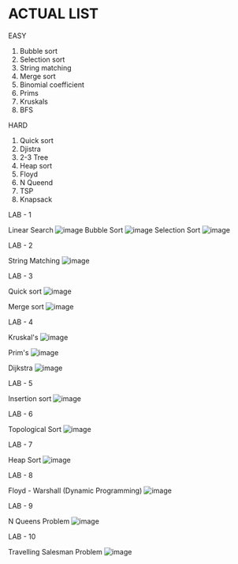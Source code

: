 # ACTUAL LIST

EASY


1. Bubble sort
2. Selection sort
3. String matching
4. Merge sort
5. Binomial coefficient
6. Prims
7. Kruskals
8. BFS


HARD


1. Quick sort
2. Djistra
3. 2-3 Tree
4. Heap sort
5. Floyd
6. N Queend
7. TSP
8. Knapsack






LAB - 1

Linear Search
![image](https://github.com/user-attachments/assets/d7ff6c7b-9ab1-44e5-9159-a6107da25e26)
Bubble Sort
![image](https://github.com/user-attachments/assets/a9838403-ff0e-4930-a35b-6e7e36dc5841)
Selection Sort
![image](https://github.com/user-attachments/assets/c3446c01-e037-4220-bb93-a26ef289a7b2)

LAB - 2

String Matching
![image](https://github.com/user-attachments/assets/17708fc4-f13c-419a-9d10-ee69d1d73956)

LAB - 3

Quick sort
![image](https://github.com/user-attachments/assets/64856d14-aefc-4d17-b1e4-dae27f33f9c4)

Merge sort
![image](https://github.com/user-attachments/assets/b34ec59d-50f3-4601-bd2c-2e6ee3c5250e)

LAB - 4

Kruskal's
![image](https://github.com/user-attachments/assets/b8f6945c-563e-45c3-8271-4dc5bff4aa98)

Prim's
![image](https://github.com/user-attachments/assets/e28ec39a-2939-470e-b590-e1cf7173c23d)

Dijkstra
![image](https://github.com/user-attachments/assets/561a8d77-11e6-4a16-bdd5-555a11e37e9b)


LAB - 5

Insertion sort
![image](https://github.com/user-attachments/assets/a27f45f1-e180-4c1e-a57b-5e9cfaf2bc36)

LAB - 6

Topological Sort
![image](https://github.com/user-attachments/assets/d1b1a880-0590-4893-a9f3-66756c11a56b)


LAB - 7

Heap Sort
![image](https://github.com/user-attachments/assets/f8139596-976b-4af4-8366-f85e155f65c7)

LAB - 8

Floyd - Warshall (Dynamic Programming)
![image](https://github.com/user-attachments/assets/fc629587-0288-4f62-989b-584e72098180)

LAB - 9 

N Queens Problem
![image](https://github.com/user-attachments/assets/02992562-431d-46da-9b49-a3c4f2128cf5)



LAB - 10

Travelling Salesman Problem
![image](https://github.com/user-attachments/assets/81e103a6-ff43-445b-99e0-232502d29861)

